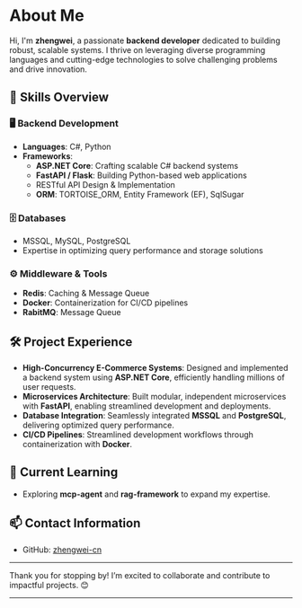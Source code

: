# About Me

Hi, I'm **zhengwei**, a passionate **backend developer** dedicated to building robust, scalable systems. I thrive on leveraging diverse programming languages and cutting-edge technologies to solve challenging problems and drive innovation.

## 🌟 Skills Overview
### 🖥️ **Backend Development**
- **Languages**: C#, Python
- **Frameworks**:
  - **ASP.NET Core**: Crafting scalable C# backend systems
  - **FastAPI / Flask**: Building Python-based web applications
  - RESTful API Design & Implementation
  - **ORM**: TORTOISE_ORM, Entity Framework (EF), SqlSugar

### 🗄️ **Databases**
- MSSQL, MySQL, PostgreSQL
- Expertise in optimizing query performance and storage solutions

### ⚙️ **Middleware & Tools**
- **Redis**: Caching & Message Queue
- **Docker**: Containerization for CI/CD pipelines
- **RabitMQ**: Message Queue

## 🛠️ Project Experience
- **High-Concurrency E-Commerce Systems**: Designed and implemented a backend system using **ASP.NET Core**, efficiently handling millions of user requests.
- **Microservices Architecture**: Built modular, independent microservices with **FastAPI**, enabling streamlined development and deployments.
- **Database Integration**: Seamlessly integrated **MSSQL** and **PostgreSQL**, delivering optimized query performance.
- **CI/CD Pipelines**: Streamlined development workflows through containerization with **Docker**.

## 🚀 Current Learning
- Exploring **mcp-agent** and **rag-framework** to expand my expertise.

## 📫 Contact Information
- GitHub: [zhengwei-cn](https://github.com/zhengwei-cn)

---

Thank you for stopping by! I’m excited to collaborate and contribute to impactful projects. 😊

--- 
